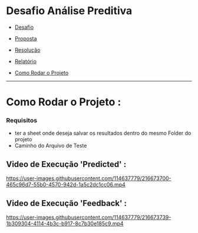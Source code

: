 #                                                   Desafio Análise Preditiva
 
-  [Desafio](https://github.com/PedroAtemRibeiro/AnalisePreditiva/blob/main/Desafio.md)

-  [Proposta](https://github.com/PedroAtemRibeiro/AnalisePreditiva/blob/main/Proposta.md) 

-  [Resolução](https://github.com/PedroAtemRibeiro/AnalisePreditiva/blob/main/Resolucao.md) 

-  [Relatório](https://github.com/PedroAtemRibeiro/AnalisePreditiva/blob/main/Relatorio.pdf)

-  [Como Rodar o Projeto](https://github.com/PedroAtemRibeiro/AnalisePreditiva/blob/main/RodandoProjeto.md)


----------------------------------------------------------------------------------------------------------------------------------------------------------------------

# Como Rodar o Projeto : 

### Requisitos
 - ter a sheet onde deseja salvar os resultados dentro do mesmo Folder do projeto 
 - Caminho do Arquivo de Teste 
 
## Video de Execução 'Predicted' : 


https://user-images.githubusercontent.com/114637779/216673700-465c96d7-55b0-4570-942d-1a5c2dc1cc06.mp4




## Video de Execução 'Feedback' : 



https://user-images.githubusercontent.com/114637779/216673739-1b309304-4114-4b3c-b917-8c7b30e185c9.mp4


